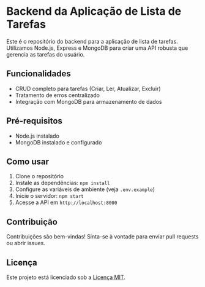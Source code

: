 # Backend da Aplicação de Lista de Tarefas

Este é o repositório do backend para a aplicação de lista de tarefas. Utilizamos Node.js, Express e MongoDB para criar uma API robusta que gerencia as tarefas do usuário.

## Funcionalidades

- CRUD completo para tarefas (Criar, Ler, Atualizar, Excluir)
- Tratamento de erros centralizado
- Integração com MongoDB para armazenamento de dados

## Pré-requisitos

- Node.js instalado
- MongoDB instalado e configurado

## Como usar

1. Clone o repositório
2. Instale as dependências: `npm install`
3. Configure as variáveis de ambiente (veja `.env.example`)
4. Inicie o servidor: `npm start`
5. Acesse a API em `http://localhost:8000`

## Contribuição

Contribuições são bem-vindas! Sinta-se à vontade para enviar pull requests ou abrir issues.

## Licença

Este projeto está licenciado sob a [Licença MIT](https://opensource.org/licenses/MIT).
